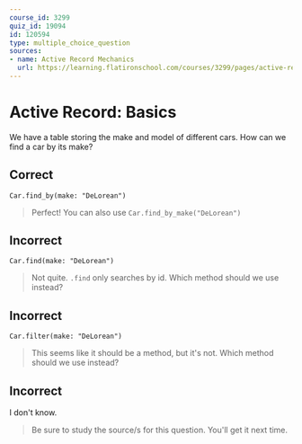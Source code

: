```yaml
---
course_id: 3299
quiz_id: 19094
id: 120594
type: multiple_choice_question
sources:
- name: Active Record Mechanics
  url: https://learning.flatironschool.com/courses/3299/pages/active-record-mechanics?module_item_id=143901
---
```


# Active Record: Basics

We have a table storing the make and model of different cars. How can we find a car by its make?

## Correct

`Car.find_by(make: "DeLorean")`

> Perfect! You can also use `Car.find_by_make("DeLorean")`

## Incorrect

`Car.find(make: "DeLorean")`

> Not quite. `.find` only searches by id. Which method should we use instead?

## Incorrect

`Car.filter(make: "DeLorean")`

> This seems like it should be a method, but it's not. Which method should we use
> instead?

## Incorrect

I don't know.

> Be sure to study the source/s for this question. You'll get it next time.
